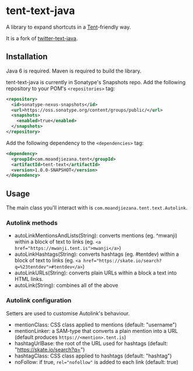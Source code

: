 # tent-text-java

A library to expand shortcuts in a [Tent](https://tent.io)-friendly way.

It is a fork of [twitter-text-java](https://github.com/twitter/twitter-text-java).

## Installation

Java 6 is required. Maven is required to build the library.

tent-text-java is currently in Sonatype's Snapshots repo. Add the following repository to your POM's `<repositories>` tag:

````xml
<repository>
  <id>sonatype-nexus-snapshots</id>
  <url>https://oss.sonatype.org/content/groups/public/</url>
  <snapshots>
    <enabled>true</enabled>
  </snapshots>
</repository>
````

Add the following dependency to the `<dependencies>` tag:

````xml
<dependency>
  <groupId>com.moandjiezana.tent</groupId>
  <artifactId>tent-text</artifactId>
  <version>1.0.0-SNAPSHOT</version>
</dependency>
````

## Usage

The main class you'll interact with is `com.moandjiezana.tent.text.Autolink`.

### Autolink methods

* autoLinkMentionsAndLists(String): converts mentions (eg. ^mwanji) within a block of text to links (eg. `<a href="https://mwanji.tent.is">mwanji</a>`)
* autoLinkHashtags(String): converts hashtags (eg. #tentdev) within a block of text to links (eg. `<a href="https://skate.io/search?q=%23tentdev">#tentdev</a>`)
* autoLinkURLs(String): converts plain URLs within a block a text into HTML links.
* autoLink(String): combines all of the above

### Autolink configuration

Setters are used to customise Autolink's behaviour.

* mentionClass: CSS class applied to mentions (default: "username")
* mentionLinker: a SAM-type that converts a plain mention into a URL (default produces `https://<mention>.tent.is`)
* hashtagUrlBase: the root of the URL used for hashtags (default: "https://skate.io/search?q=")
* hashtagClass: CSS class applied to hashtags (default: "hashtag")
* noFollow: if true, `rel="nofollow"` is added to each link (default: true)
